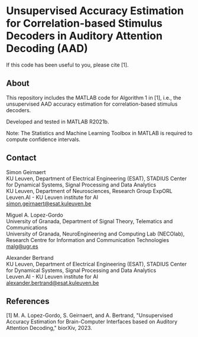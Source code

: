 # Unsupervised Accuracy Estimation for Correlation-based Stimulus Decoders in Auditory Attention Decoding (AAD)

If this code has been useful to you, please cite [1].

## About

This repository includes the MATLAB code for Algorithm 1 in [1], i.e., the unsupervised AAD accuracy estimation for correlation-based stimulus decoders. 

Developed and tested in MATLAB R2021b.

Note: The Statistics and Machine Learning Toolbox in MATLAB is required to compute confidence intervals.

## Contact
Simon Geirnaert  
KU Leuven, Department of Electrical Engineering (ESAT), STADIUS Center for Dynamical Systems, Signal Processing and Data Analytics  
KU Leuven, Department of Neurosciences, Research Group ExpORL  
Leuven.AI - KU Leuven institute for AI  
<simon.geirnaert@esat.kuleuven.be>

Miguel A. Lopez-Gordo   
University of Granada, Department of Signal Theory, Telematics and Communications   
University of Granada, NeuroEngineering and Computing Lab (NECOlab), Research Centre for Information and Communication Technologies   
<malg@ugr.es>

Alexander Bertrand   
KU Leuven, Department of Electrical Engineering (ESAT), STADIUS Center for Dynamical Systems, Signal Processing and Data Analytics  
Leuven.AI - KU Leuven institute for AI  
<alexander.bertrand@esat.kuleuven.be>

 ## References
 
[1] M. A. Lopez-Gordo, S. Geirnaert, and A. Bertrand, "Unsupervised Accuracy Estimation for Brain-Computer Interfaces based on Auditory Attention Decoding," biorXiv, 2023.
